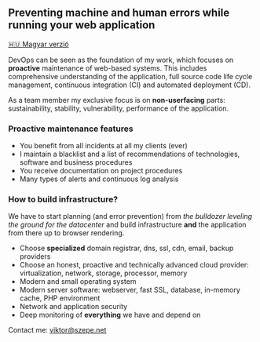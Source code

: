 ## Preventing machine and human errors while running your web application

[:hungary: Magyar verzió](/CV2.md)

DevOps can be seen as the foundation of my work,
which focuses on **proactive** maintenance of web-based systems.
This&nbsp;includes comprehensive understanding of the application,
full source code life cycle management, continuous integration (CI) and automated deployment (CD).

As a team member my exclusive focus is on **non-userfacing** parts:
sustainability, stability, vulnerability, performance of the application.

### Proactive maintenance features

- You benefit from all incidents at all my clients (ever)
- I maintain a blacklist and a list of recommendations
  of technologies, software and business procedures
- You receive documentation on project procedures
- Many types of alerts and continuous log analysis

### How to build infrastructure?

We have to start planning (and error prevention)
from _the bulldozer leveling the ground for the datacenter_
and build infrastructure **and** the application from there up to browser rendering.

- Choose **specialized** domain registrar, dns, ssl, cdn, email, backup providers
- Choose an honest, proactive and technically advanced cloud provider:
  virtualization, network, storage, processor, memory
- Modern and small operating system
- Modern server software: webserver, fast SSL, database, in-memory cache, PHP environment
- Network and application security
- Deep monitoring of **everything** we have and depend on

Contact me: viktor@szepe.net
